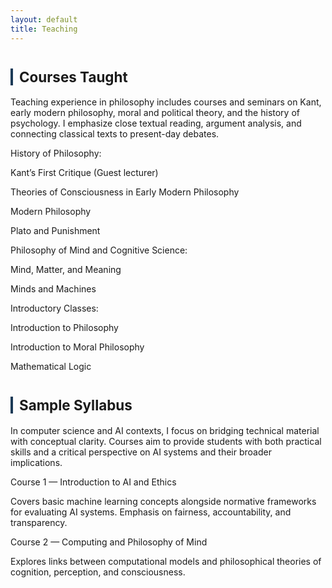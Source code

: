 ```yaml
---
layout: default
title: Teaching
---
```



<div class="divider"></div>

<!-- ===== Courses Taught ===== -->
<h2 id="courses taught" style="font-size:1.6em; margin-top:40px; border-left:4px solid #1B3A57; padding-left:10px;">Courses Taught</h2>
<p>Teaching experience in philosophy includes courses and seminars on Kant, early modern philosophy, moral and political theory, and the history of psychology. I emphasize close textual reading, argument analysis, and connecting classical texts to present-day debates.</p>

<div class="subhead">History of Philosophy:</div>
<p class="subdesc">Kant’s First Critique (Guest lecturer)</p>

<p class="subdesc">Theories of Consciousness in Early Modern Philosophy</p>

<p class="subdesc">Modern Philosophy</p>

<p class="subdesc">Plato and Punishment</p>

<div class="subhead">Philosophy of Mind and Cognitive Science:</div>
<p class="subdesc">Mind, Matter, and Meaning</p>

<p class="subdesc">Minds and Machines</p>

<div class="subhead">Introductory Classes:</div>
<p class="subdesc">Introduction to Philosophy</p>

<p class="subdesc">Introduction to Moral Philosophy</p>

<p class="subdesc">Mathematical Logic</p>

<!-- ===== Sample Syllabus ===== -->
<h2 id="sample syllabus" style="font-size:1.6em; margin-top:40px; border-left:4px solid #1B3A57; padding-left:10px;">Sample Syllabus</h2>
<p>In computer science and AI contexts, I focus on bridging technical material with conceptual clarity. Courses aim to provide students with both practical skills and a critical perspective on AI systems and their broader implications.</p>

<div class="subhead">Course 1 — Introduction to AI and Ethics</div>
<p class="subdesc">Covers basic machine learning concepts alongside normative frameworks for evaluating AI systems. Emphasis on fairness, accountability, and transparency.</p>

<div class="subhead">Course 2 — Computing and Philosophy of Mind</div>
<p class="subdesc">Explores links between computational models and philosophical theories of cognition, perception, and consciousness.</p>

<div class="divider"></div>
